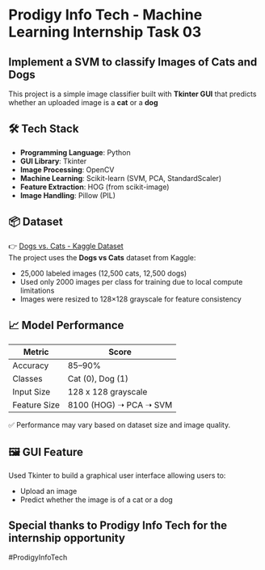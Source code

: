 # Prodigy Info Tech - Machine Learning Internship Task 03  
## Implement a SVM to classify Images of Cats and Dogs  

This project is a simple image classifier built with **Tkinter GUI** that predicts whether an uploaded image is a **cat** or a **dog**  

## 🛠️ Tech Stack

- **Programming Language**: Python
- **GUI Library**: Tkinter
- **Image Processing**: OpenCV
- **Machine Learning**: Scikit-learn (SVM, PCA, StandardScaler)
- **Feature Extraction**: HOG (from scikit-image)
- **Image Handling**: Pillow (PIL)

## 📦 Dataset  
👉 [Dogs vs. Cats - Kaggle Dataset](https://www.kaggle.com/c/dogs-vs-cats/data)  
The project uses the **Dogs vs Cats** dataset from Kaggle:  

- 25,000 labeled images (12,500 cats, 12,500 dogs)
- Used only 2000 images per class for training due to local compute limitations
- Images were resized to 128×128 grayscale for feature consistency

## 📈 Model Performance  

| Metric      | Score   |  
|-------------|---------|  
| Accuracy    | 85–90%  |  
| Classes     | Cat (0), Dog (1) |  
| Input Size  | 128 x 128 grayscale |  
| Feature Size| 8100 (HOG) ➝ PCA ➝ SVM |  

✅ Performance may vary based on dataset size and image quality.  

## 🖼️ GUI Feature  
Used Tkinter to build a graphical user interface allowing users to:  

- Upload an image
- Predict whether the image is of a cat or a dog

## Special thanks to Prodigy Info Tech for the internship opportunity  

#ProdigyInfoTech
